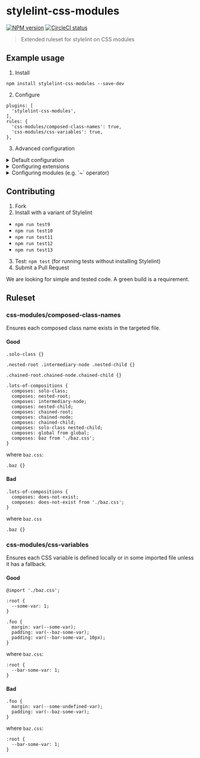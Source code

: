 # stylelint-css-modules

[![NPM version](http://img.shields.io/npm/v/stylelint-css-modules.svg)](https://www.npmjs.org/package/stylelint-css-modules)
[![CircleCI status](https://circleci.com/gh/juanca/stylelint-css-modules.svg?style=shield)](https://circleci.com/gh/juanca/stylelint-css-modules)

> Extended ruleset for stylelint on CSS modules

## Example usage

1. Install

```
npm install stylelint-css-modules --save-dev
```

2. Configure

```
plugins: [
  'stylelint-css-modules',
],
rules: {
  'css-modules/composed-class-names': true,
  'css-modules/css-variables': true,
},
```

3. Advanced configuration

<details>
  <summary>Default configuration</summary>

  The stylelint plugin uses `enhanced-resolve` to find referenced files.
  Each rule can configure the resolver with a `resolve` object.
  By default, this stylelint plugin is configured with:

  ```js
  {
    resolve: {
      extensions: ['.css'],
    },
  }
  ```
</details>

<details>
  <summary>Configuring extensions</summary>

  In order to find SASS files, add an additional extension:

  ```js
  plugins: [
    'stylelint-css-modules',
  ],
  rules: {
    'css-modules/composed-class-names': true,
    'css-modules/css-variables': [true, {
      resolve: {
        extensions: ['.css', '.scss'],
      },
    }],
  },
  ```
</details>

<details>
  <summary>Configuring modules (e.g. `~` operator)</summary>

  In order to leverage the SASS `~` operator, add an additional module:

  ```js
  plugins: [
    'stylelint-css-modules',
  ],
  rules: {
    'css-modules/composed-class-names': true,
    'css-modules/css-variables': [true, {
      resolve: {
        modules: ['node_modules', 'app/src'],
      },
    }],
  },
  ```
</details>

## Contributing

1. Fork
2. Install with a variant of Stylelint
  - `npm run test9`
  - `npm run test10`
  - `npm run test11`
  - `npm run test12`
  - `npm run test13`
3. Test: `npm test` (for running tests without installing Stylelint)
4. Submit a Pull Request

We are looking for simple and tested code.
A green build is a requirement.

## Ruleset

### css-modules/composed-class-names

Ensures each composed class name exists in the targeted file.

#### Good

```
.solo-class {}

.nested-root .intermediary-node .nested-child {}

.chained-root.chained-node.chained-child {}

.lots-of-compositions {
  composes: solo-class;
  composes: nested-root;
  composes: intermediary-node;
  composes: nested-child;
  composes: chained-root;
  composes: chained-node;
  composes: chained-child;
  composes: solo-class nested-child;
  composes: global from global;
  composes: baz from './baz.css';
}
```

where `baz.css`:

```
.baz {}
```


#### Bad

```
.lots-of-compositions {
  composes: does-not-exist;
  composes: does-not-exist from './baz.css';
}
```

where `baz.css`

```
.baz {}
```

### css-modules/css-variables

Ensures each CSS variable is defined locally or in some imported file unless it has a fallback.

#### Good

```
@import './baz.css';

:root {
  --some-var: 1;
}

.foo {
  margin: var(--some-var);
  padding: var(--baz-some-var);
  padding: var(--bar-some-var, 10px);
}
```

where `baz.css`:

```
:root {
  --bar-some-var: 1;
}
```

#### Bad

```
.foo {
  margin: var(--some-undefined-var);
  padding: var(--baz-some-var);
}
```

where `baz.css`:

```
:root {
  --bar-some-var: 1;
}
```
